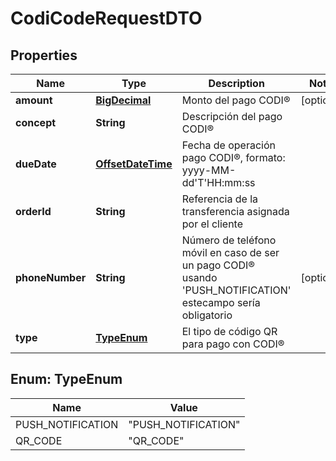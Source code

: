 # CodiCodeRequestDTO

## Properties
Name | Type | Description | Notes
------------ | ------------- | ------------- | -------------
**amount** | [**BigDecimal**](BigDecimal.md) | Monto del pago CODI® |  [optional]
**concept** | **String** | Descripción del pago CODI® | 
**dueDate** | [**OffsetDateTime**](OffsetDateTime.md) | Fecha de operación pago CODI®, formato: yyyy-MM-dd&#x27;T&#x27;HH:mm:ss | 
**orderId** | **String** | Referencia de la transferencia asignada por el cliente | 
**phoneNumber** | **String** | Número de teléfono móvil en caso de ser un pago CODI® usando &#x27;PUSH_NOTIFICATION&#x27; estecampo sería obligatorio |  [optional]
**type** | [**TypeEnum**](#TypeEnum) | El tipo de código QR para pago con CODI® | 

<a name="TypeEnum"></a>
## Enum: TypeEnum
Name | Value
---- | -----
PUSH_NOTIFICATION | &quot;PUSH_NOTIFICATION&quot;
QR_CODE | &quot;QR_CODE&quot;
